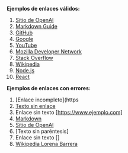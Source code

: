 **Ejemplos de enlaces válidos:**

1. [Sitio de OpenAI](https://www.openai.com)
2. [Markdown Guide](https://www.markdownguide.org)
3. [GitHub](https://github.com)
4. [Google](https://www.google.com)
5. [YouTube](https://www.youtube.com)
6. [Mozilla Developer Network](https://developer.mozilla.org)
7. [Stack Overflow](https://stackoverflow.com)
8. [Wikipedia](https://www.wikipedia.org)
9. [Node.js](https://nodejs.org)
10. [React](https://reactjs.org)


**Ejemplos de enlaces con errores:**

1. [Enlace incompleto](https
2. [Texto sin enlace]()
3. Enlace sin texto [https://www.ejemplo.com]
4. [Markdown](https://markdownguide.org)
5. [Sitio de OpenAI](https://www.openai.com)
6. [Texto sin paréntesis]
7. Enlace sin texto []
8. [Wikipedia Lorena Barrera](https://es.wikipedia.org/wiki/LorenaBarrera)
